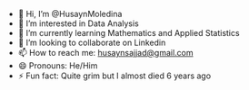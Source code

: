 - 👋 Hi, I’m @HusaynMoledina
- 👀 I’m interested in Data Analysis
- 🌱 I’m currently learning Mathematics and Applied Statistics
- 💞️ I’m looking to collaborate on Linkedin
- 📫 How to reach me: husaynsajjad@gmail.com
- 😄 Pronouns: He/Him
- ⚡ Fun fact: Quite grim but I almost died 6 years ago

<!---
HusaynMoledina/HusaynMoledina is a ✨ special ✨ repository because its `README.md` (this file) appears on your GitHub profile.
You can click the Preview link to take a look at your changes.
--->
